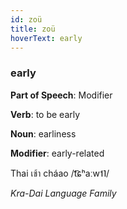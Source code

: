 ```yaml
---
id: zoü
title: zoü
hoverText: early
---
```


### early

**Part of Speech**: Modifier

**Verb**: to be early

**Noun**: earliness

**Modifier**: early-related

Thai เช้า cháao /t͡ɕʰaːw˦˥/

*Kra-Dai Language Family*